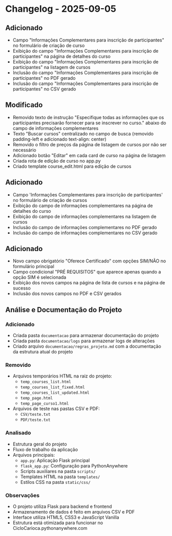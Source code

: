 # Changelog - 2025-09-05

## Adicionado
- Campo "Informações Complementares para inscrição de participantes" no formulário de criação de curso
- Exibição do campo "Informações Complementares para inscrição de participantes" na página de detalhes do curso
- Exibição do campo "Informações Complementares para inscrição de participantes" na listagem de cursos
- Inclusão do campo "Informações Complementares para inscrição de participantes" no PDF gerado
- Inclusão do campo "Informações Complementares para inscrição de participantes" no CSV gerado

## Modificado
- Removido texto de instrução "Especifique todas as informações que os participantes precisarão fornecer para se inscrever no curso." abaixo do campo de informações complementares
- Texto "Buscar cursos" centralizado no campo de busca (removido padding-left e adicionado text-align: center)
- Removido o filtro de preços da página de listagem de cursos por não ser necessário
- Adicionado botão "Editar" em cada card de curso na página de listagem
- Criada rota de edição de curso no app.py
- Criado template course_edit.html para edição de cursos

## Adicionado

- Campo 'Informações Complementares para inscrição de participantes' no formulário de criação de cursos
- Exibição do campo de informações complementares na página de detalhes do curso
- Exibição do campo de informações complementares na listagem de cursos
- Inclusão do campo de informações complementares no PDF gerado
- Inclusão do campo de informações complementares no CSV gerado

## Adicionado
- Novo campo obrigatório "Oferece Certificado" com opções SIM/NÃO no formulário principal
- Campo condicional "PRÉ REQUISITOS" que aparece apenas quando a opção SIM é selecionada
- Exibição dos novos campos na página de lista de cursos e na página de sucesso
- Inclusão dos novos campos no PDF e CSV gerados

## Análise e Documentação do Projeto

### Adicionado
- Criada pasta `documentacao` para armazenar documentação do projeto
- Criada pasta `documentacao/logs` para armazenar logs de alterações
- Criado arquivo `documentacao/regras_projeto.md` com a documentação da estrutura atual do projeto

### Removido
- Arquivos temporários HTML na raiz do projeto:
  - `temp_courses_list.html`
  - `temp_courses_list_fixed.html`
  - `temp_courses_list_updated.html`
  - `temp_page.html`
  - `temp_page_curso1.html`
- Arquivos de teste nas pastas CSV e PDF:
  - `CSV/teste.txt`
  - `PDF/teste.txt`

### Analisado
- Estrutura geral do projeto
- Fluxo de trabalho da aplicação
- Arquivos principais:
  - `app.py`: Aplicação Flask principal
  - `flask_app.py`: Configuração para PythonAnywhere
  - Scripts auxiliares na pasta `scripts/`
  - Templates HTML na pasta `templates/`
  - Estilos CSS na pasta `static/css/`

### Observações
- O projeto utiliza Flask para backend e frontend
- Armazenamento de dados é feito em arquivos CSV e PDF
- Interface utiliza HTML5, CSS3 e JavaScript Vanilla
- Estrutura está otimizada para funcionar no CicloCarioca.pythonanywhere.com